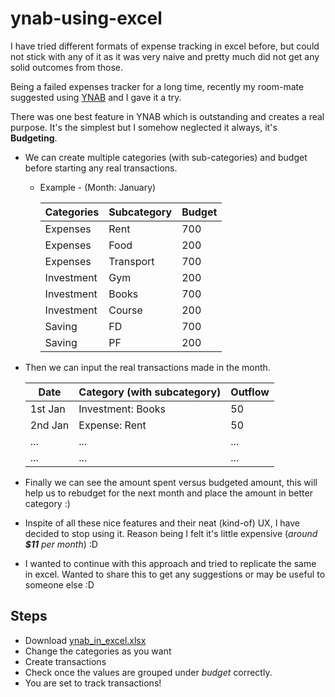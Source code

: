 # ynab-using-excel


I have tried different formats of expense tracking in excel before, but could not stick with any of it as it was very naive and pretty much did not get any solid outcomes from those.

Being a failed expenses tracker for a long time, recently my room-mate suggested using [YNAB](https://app.youneedabudget.com/) and I gave it a try.

There was one best feature in YNAB which is outstanding and creates a real purpose. It's the simplest but I somehow neglected it always, it's **Budgeting**.

* We can create multiple categories (with sub-categories) and budget before starting any real transactions.
  * Example - (Month: January)
  
    Categories | Subcategory | Budget
    -----------|-------------|--------
    Expenses   | Rent        | 700
    Expenses   | Food        | 200
    Expenses   | Transport   | 700
    Investment | Gym         | 200
    Investment | Books       | 700
    Investment | Course      | 200
    Saving     | FD          | 700
    Saving     | PF          | 200

* Then we can input the real transactions made in the month.
  
    Date   | Category (with subcategory) | Outflow
    -------|-----------------------------|--------
    1st Jan| Investment: Books           | 50
    2nd Jan| Expense: Rent               | 50
    ...    | ...                         | ...
    ...    | ...                         | ...
    
* Finally we can see the amount spent versus budgeted amount, this will help us to rebudget for the next month and place the amount in better category :) 

* Inspite of all these nice features and their neat (kind-of) UX, I have decided to stop using it. Reason being I felt it's little expensive (*around **$11** per month*) :D 

* I wanted to continue with this approach and tried to replicate the same in excel. Wanted to share this to get any suggestions or may be useful to someone else :D

## Steps
* Download [ynab_in_excel.xlsx](https://github.com/prabaMuruges/ynab-using-excel/blob/master/ynab_in_excel.xlsx)
* Change the categories as you want
* Create transactions
* Check once the values are grouped under *budget* correctly.
* You are set to track transactions!
